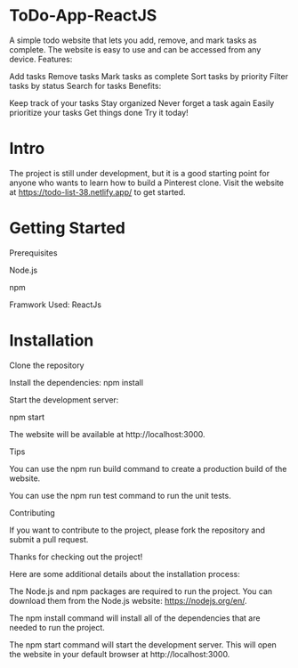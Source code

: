 # ToDo-App-ReactJS
A simple todo website that lets you add, remove, and mark tasks as complete. The website is easy to use and can be accessed from any device.
Features:

Add tasks
Remove tasks
Mark tasks as complete
Sort tasks by priority
Filter tasks by status
Search for tasks
Benefits:

Keep track of your tasks
Stay organized
Never forget a task again
Easily prioritize your tasks
Get things done
Try it today!


# Intro
The project is still under development, but it is a good starting point for anyone who wants to learn how to build a Pinterest clone. Visit the website at https://todo-list-38.netlify.app/ to get started.

# Getting Started
Prerequisites

Node.js

npm

Framwork Used: ReactJs

# Installation
Clone the repository

Install the dependencies:
npm install

Start the development server:

npm start

The website will be available at http://localhost:3000.

Tips

You can use the npm run build command to create a production build of the website.

You can use the npm run test command to run the unit tests.

Contributing

If you want to contribute to the project, please fork the repository and submit a pull request.

Thanks for checking out the project!

Here are some additional details about the installation process:

The Node.js and npm packages are required to run the project. You can download them from the Node.js website: https://nodejs.org/en/.

The npm install command will install all of the dependencies that are needed to run the project.

The npm start command will start the development server. This will open the website in your default browser at http://localhost:3000.
